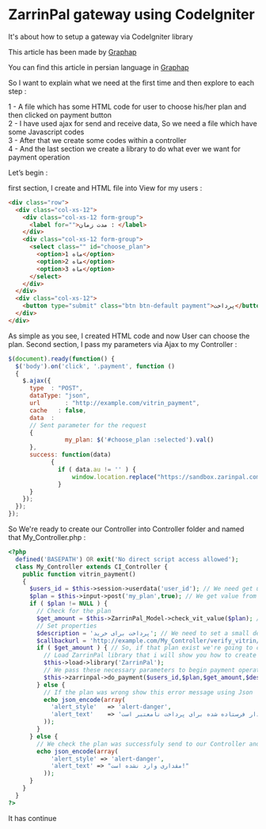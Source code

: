# ZarrinPal gateway using CodeIgniter
It's about how to setup a gateway via CodeIgniter library

This article has been made by <a href="http://graphap.com">Graphap</a>

You can find this article in persian language in <a href="http://graphap.com">Graphap</a>

So I want to explain what we need at the first time and then explore to each step :

1 - A file which has some HTML code for user to choose his/her plan and then clicked on payment button<br />
2 - I have used ajax for send and receive data, So we need a file which have some Javascript codes<br />
3 - After that we create some codes within a controller<br />
4 - And the last section we create a library to do what ever we want for payment operation<br />

Let’s begin :

first section, I create and HTML file into View for my users :

```html
<div class="row">
  <div class="col-xs-12">
    <div class="col-xs-12 form-group">
      <label for="">مدت زمان : </label>
    </div>
    <div class="col-xs-12 form-group">
      <select class="" id="choose_plan">
        <option>1 ماه</option>
        <option>2 ماه</option>
        <option>3 ماه</option>
      </select>
    </div>
  </div>
  <div class="col-xs-12">
    <button type="submit" class="btn btn-default payment">پرداخت</button>
  </div>
</div>
```
As simple as you see, I created HTML code and now User can choose the plan.
Second section, I pass my parameters via Ajax to my Controller :

```javascript
$(document).ready(function() {
  $('body').on('click', '.payment', function ()
  {
    $.ajax({
      type	: "POST",
      dataType: "json",
      url		: "http://example.com/vitrin_payment", 
      cache   : false,
      data	:
      // Sent parameter for the request
      {
                my_plan: $('#choose_plan :selected').val()
      },
      success: function(data)
            {
              if ( data.au != '' ) {
                  window.location.replace("https://sandbox.zarinpal.com/pg/StartPay/"+data.au); // I'll explain this line in the last section.
              }
      }
    });
  });
});
```

So We're ready to create our Controller into Controller folder and named that My_Controller.php :

```php
<?php
  defined('BASEPATH') OR exit('No direct script access allowed');
  class My_Controller extends CI_Controller {
    public function vitrin_payment()
    {
      $users_id = $this->session->userdata('user_id'); // We need get user id from session
      $plan = $this->input->post('my_plan',true); // We get value from Ajax
      if ( $plan != NULL ) {
        // Check for the plan
        $get_amount = $this->ZarrinPal_Model->check_vit_value($plan); // In this section i send the plan to ZarrinPal Model to check that plan is true or someone has another idea! (I'll show you the Model)
        // Set properties
        $description = 'پرداخت برای خرید'; // We need to set a small description about payment operation
        $callbackurl = 'http://example.com/My_Controller/verify_vitrin/'.$get_amount.'/'.$users_id; // We need this callback url to verify user purchase
        if ( $get_amount ) { // So, if that plan exist we're going to catch money from user!
          // Load ZarrinPal library that i will show you how to create this, We need to load the library
          $this->load->library('ZarrinPal');
          // We pass these necessary parameters to begin payment operation
          $this->zarrinpal->do_payment($users_id,$plan,$get_amount,$description,$callbackurl);
        } else {
          // If the plan was wrong show this error message using Json
          echo json_encode(array(
            'alert_style'	=> 'alert-danger',
            'alert_text'	=> 'مقدار فرستاده شده برای پرداخت نامعتبر است!'
          ));
        }
      } else {
        // We check the plan was successfuly send to our Controller and if it was empty show this error message
        echo json_encode(array(
            'alert_style' => 'alert-danger',
            'alert_text' => "مقداری وارد نشده است!"
          ));
      }
    }
  }
?>
```

It has continue
